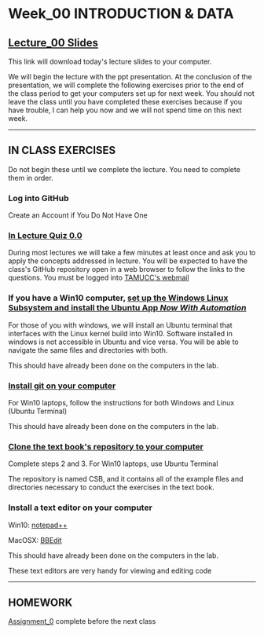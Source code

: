 # Week_00 INTRODUCTION & DATA

## [Lecture_00 Slides](Week00_files/Lecture00_Overview_BigData.pdf)

This link will download today's lecture slides to your computer.

We will begin the lecture with the ppt presentation.  At the conclusion of the presentation, we will complete the following exercises prior to the end of the class period to get your computers set up for next week.  You should not leave the class until you have completed these exercises because if you have trouble, I can help you now and we will not spend time on this next week.

---

## IN CLASS EXERCISES

Do not begin these until we complete the lecture. You need to complete them in order.

### Log into GitHub
Create an Account if You Do Not Have One

### [In Lecture Quiz 0.0](https://forms.office.com/Pages/ResponsePage.aspx?id=8frLNKZngUepylFOslULZlFZdbyVx8RLiPt1GobhHnlUMlExSEtYN0pTTFVXUzJJUlpYRUNGQzU1Ti4u)
During most lectures we will take a few minutes at least once and ask you to apply the concepts addressed in lecture. You will be expected to have the class's GitHub repository open in a web browser to follow the links to the questions.  You must be logged into [TAMUCC's webmail](https://outlook.tamucc.edu)


### If you have a Win10 computer, [set up the Windows Linux Subsystem and install the Ubuntu App *_**Now With Automation**_*](https://github.com/cbirdlab/wlsUBUNTU_settings/blob/master/InstallLinuxOnWindows_Automated.pdf)
For those of you with windows, we will install an Ubuntu terminal that interfaces with the Linux kernel build into Win10.  Software installed in windows is not accessible in Ubuntu and vice versa.  You will be able to navigate the same files and directories with both. 

This should have already been done on the computers in the lab.

### [Install git on your computer](https://computingskillsforbiologists.com/setup/)
For Win10 laptops, follow the instructions for both Windows and Linux (Ubuntu Terminal)

This should have already been done on the computers in the lab.

### [Clone the text book's repository to your computer](https://computingskillsforbiologists.com/setup/)
Complete steps 2 and 3. For Win10 laptops, use Ubuntu Terminal

The repository is named CSB, and it contains all of the example files and directories necessary to conduct the exercises in the text book.

### Install a text editor on your computer
Win10: [notepad++](https://notepad-plus-plus.org/downloads/)

MacOSX: [BBEdit](https://www.barebones.com/products/textwrangler/download.html)

This should have already been done on the computers in the lab.

These text editors are very handy for viewing and editing code

---

## HOMEWORK
[Assignment_0](https://github.com/tamucc-comp-bio-2020/classroom_repo/blob/master/assignments/assignment_0.md) complete before the next class
